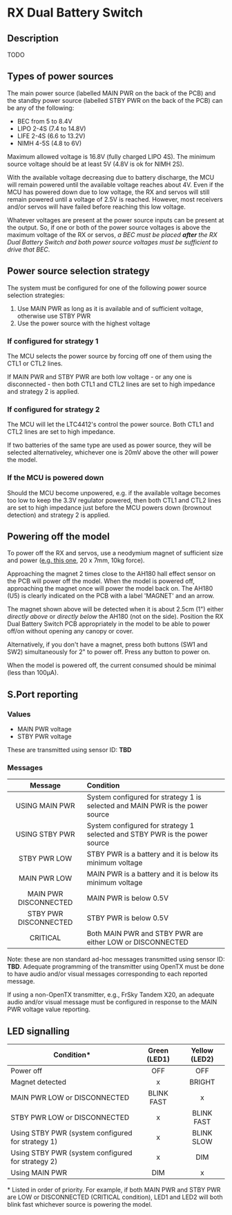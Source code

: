 # RX Dual Battery Switch

## Description
TODO


## Types of power sources

The main power source (labelled MAIN PWR on the back of the PCB) and the standby power source (labelled STBY PWR on the back of the PCB) can be any of the following:

- BEC from 5 to 8.4V
- LIPO 2-4S (7.4 to 14.8V)
- LIFE 2-4S (6.6 to 13.2V)
- NIMH 4-5S (4.8 to 6V)

Maximum allowed voltage is 16.8V (fully charged LIPO 4S). The minimum source voltage should be at least 5V (4.8V is ok for NIMH 2S).

With the available voltage decreasing due to battery discharge, the MCU will remain powered until the available voltage reaches about 4V. Even if the MCU has powered down due to low voltage, the RX and servos will still remain powered until a voltage of 2.5V is reached. However, most receivers and/or servos will have failed before reaching this low voltage.

Whatever voltages are present at the power source inputs can be present at the output. So, if one or both of the power source voltages is above the maximum voltage of the RX or servos, *a BEC must be placed **after** the RX Dual Battery Switch and both power source voltages must be sufficient to drive that BEC*.

## Power source selection strategy

The system must be configured for one of the following power source selection strategies:

1. Use MAIN PWR as long as it is available and of sufficient voltage, otherwise use STBY PWR
2. Use the power source with the highest voltage

### If configured for strategy 1

The MCU selects the power source by forcing off one of them using the CTL1 or CTL2 lines.

If MAIN PWR and STBY PWR are both low voltage  - or any one is disconnected - then both CTL1 and CTL2 lines are set to high impedance and strategy 2 is applied.

### If configured for strategy 2

The MCU will let the LTC4412's control the power source. Both CTL1 and CTL2 lines are set to high impedance.

If two batteries of the same type are used as power source, they will be selected alternativeley, whichever one is 20mV above the other will power the model.

### If the MCU is powered down

Should the MCU become unpowered, e.g. if the available voltage becomes too low to keep the 3.3V regulator powered, then both CTL1 and CTL2 lines are set to high impedance just before the MCU powers down (brownout detection) and strategy 2 is applied.

## Powering off the model

To power off the RX and servos, use a neodymium magnet of sufficient size and power ([e.g. this one](https://www.amazon.de/-/en/Magnetpro-Countersunk-Magnet-Cushions-Capsule/dp/B08K39Q1DL/ref=pd_sbs_1/261-1102478-9650911?pd_rd_w=4NK6S&pf_rd_p=b1c388c3-48c2-4960-8532-fa8f1477aee9&pf_rd_r=2AJZ6JFC8H0XXN0D8038&pd_rd_r=500284af-6c54-4b1d-af8f-a95a1c957906&pd_rd_wg=SNuGS&pd_rd_i=B08K39Q1DL&psc=1), 20 x 7mm, 10kg force).

Approaching the magnet 2 times close to the AH180 hall effect sensor on the PCB will power off the model. When the model is powered off, approaching the magnet once will power the model back on. The AH180 (U5) is clearly indicated on the PCB with a label 'MAGNET' and an arrow. 

The magnet shown above will be detected when it is about 2.5cm (1") either *directly above* or *directly below* the AH180 (not on the side). Position the RX Dual Battery Switch PCB appropriately in the model to be able to power off/on without opening any canopy or cover.

Alternatively, if you don't have a magnet, press both buttons (SW1 and SW2) simultaneously for 2" to power off. Press any button to power on. 

When the model is powered off, the current consumed should be minimal (less than 100µA).

## S.Port reporting

### Values

- MAIN PWR voltage
- STBY PWR voltage

These are transmitted using sensor ID: **TBD**

### Messages

| Message               | Condition                                                                       |
| :-------------------: | :------------------------------------------------------------------------------ |
| USING MAIN PWR        | System configured for strategy 1 is selected and MAIN PWR is the power source   |
| USING STBY PWR        | System configured for strategy 1 selected and STBY PWR is the power source      |
| STBY PWR LOW          | STBY PWR is a battery and it is below its minimum voltage                       |
| MAIN PWR LOW          | MAIN PWR is a battery and it is below its minimum voltage                       |
| MAIN PWR DISCONNECTED | MAIN PWR is below 0.5V                                                          |
| STBY PWR DISCONNECTED | STBY PWR is below 0.5V                                                          |
| CRITICAL              | Both MAIN PWR and STBY PWR are either LOW or DISCONNECTED                       |

Note: these are non standard ad-hoc messages transmitted using sensor ID: **TBD**.
Adequate programming of the transmitter using OpenTX must be done to have audio and/or visual messages corresponding to each reported message.

If using a non-OpenTX transmitter, e.g., FrSky Tandem X20, an adequate audio and/or visual message must be configured in response to the MAIN PWR voltage value reporting.

## LED signalling

| Condition*                                        | Green (LED1)  | Yellow (LED2) |
| ------------------------------------------------- | :----------:  | :-----------: |
| Power off                                         |      OFF      |      OFF      |
| Magnet detected                                   |       x       |     BRIGHT    |
| MAIN PWR LOW or DISCONNECTED                      |   BLINK FAST  |       x       |
| STBY PWR LOW or DISCONNECTED                      |       x       |   BLINK FAST  |
| Using STBY PWR (system configured for strategy 1) |       x       |   BLINK SLOW  |
| Using STBY PWR (system configured for strategy 2) |       x       |      DIM      |
| Using MAIN PWR                                    |      DIM      |       x       |

\* Listed in order of priority. For example, if both MAIN PWR and STBY PWR are LOW or DISCONNECTED (CRITICAL condition), LED1 and LED2 will both blink fast whichever source is powering the model.